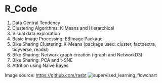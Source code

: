 # R_Code

1. Data Central Tendency
2. Clustering Algorithms: K-Means and Hierarchical
3. Visual data exploration
4. Basic Image Processing: EBImage Package
5. Bike Sharing Clustering: K-Means (package used: cluster, factoextra, tidyverse, readxl)
6. Bike Sharing: Network graph creation (igraph and NetworkD3)
7. Bike Sharing: PCA and t-SNE
8. Attrition using Naive Bayes



Image source: https://github.com/rasbt
![supervised_learning_flowchart](https://user-images.githubusercontent.com/14126898/40394239-a0dcfa9a-5df0-11e8-9b0e-238c6712976e.png)
